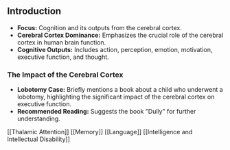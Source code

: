 ## Introduction

- **Focus:** Cognition and its outputs from the cerebral cortex.
- **Cerebral Cortex Dominance:** Emphasizes the crucial role of the cerebral cortex in human brain function.
- **Cognitive Outputs:** Includes action, perception, emotion, motivation, executive function, and thought.

### The Impact of the Cerebral Cortex

- **Lobotomy Case:** Briefly mentions a book about a child who underwent a lobotomy, highlighting the significant impact of the cerebral cortex on executive function.
- **Recommended Reading:** Suggests the book "Dully" for further understanding.

[[Thalamic Attention]]
[[Memory]]
[[Language]]
[[Intelligence and Intellectual Disability]]